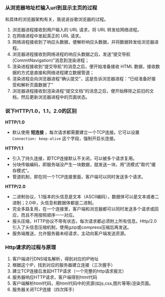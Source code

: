 ### 从浏览器地址栏输入url到显示主页的过程

和具体的浏览器架构有关，我说说谷歌浏览器的过程。

1. 浏览器进程接收到用户输入的 URL 请求，将 URL 转发给网络进程。
2. 在网络进程中发起真正的 URL 请求。
3. 网络进程接收到了响应头数据，便解析响应头数据，并将数据转发给浏览器进程。
4. 浏览器进程接收到网络进程的响应头数据之后，发送“提交导航 (CommitNavigation)”消息到渲染进程；
5. 渲染进程接收到“提交导航”的消息之后，便开始准备接收 HTML 数据，接收数据的方式是直接和网络进程建立数据管道；
6. 渲染进程会向浏览器进程“确认提交”，这是告诉浏览器进程：“已经准备好接受和解析页面数据了”
7. 浏览器进程接收到渲染进程“提交文档”的消息之后，便开始移除之前旧的文档，然后更新浏览器进程中的页面状态。

### 说下HTTP/1.0，1.1，2.0的区别

**HTTP/1.0**

* 默认使用 **短连接** ，每次请求都需要建立一个TCP连接。它可以设置 `Connection: keep-alive` 这个字段，强制开启长连接。

**HTTP/1.1**

* 引入了持久连接，即TCP连接默认不关闭，可以被多个请求复用。
* 分块传输编码，即服务端没产生一块数据，就发送一块，用”流模式”取代”缓存模式”。
* 管道机制，即在同一个TCP连接里面，客户端可以同时发送多个请求。

**HTTP/2.0**

* 二进制协议，1.1版本的头信息是文本（ASCII编码），数据体可以是文本或者二进制；2.0中，头信息和数据体都是二进制。
* 完全多路复用，在一个连接里，客户端和浏览器都可以同时发送多个请求或回应，而且不用按照顺序一一对应。
* 报头压缩，HTTP协议不带有状态，每次请求都必须附上所有信息。Http/2.0引入了头信息压缩机制，使用gzip或compress压缩后再发送。
* 服务端推送，允许服务器未经请求，主动向客户端发送资源。


### Http请求的过程与原理


1. 客户端进行DNS域名解析，得到对应的IP地址
2. 根据这个IP，找到对应的服务器建立连接（三次握手）
3. 建立TCP连接后发起HTTP请求（一个完整的http请求报文）
4. 服务器响应HTTP请求，客户端得到html代码
5. 客户端解析html代码，用html代码中的资源(如js,css,图片等等)渲染页面。
6. 服务器关闭TCP连接（四次挥手）
